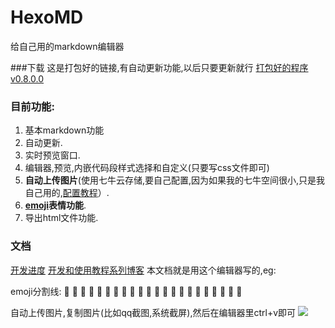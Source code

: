 HexoMD
===

给自己用的markdown编辑器

###下载
这是打包好的链接,有自动更新功能,以后只要更新就行
[打包好的程序v0.8.0.0](http://pan.baidu.com/s/1i3zZp33)

### 目前功能: 

1.  基本markdown功能
2.  自动更新.
3.  实时预览窗口. 
4.  编辑器,预览,内嵌代码段样式选择和自定义(只要写css文件即可)
5.  **自动上传图片**(使用七牛云存储,要自己配置,因为如果我的七牛空间很小,只是我自己用的,[配置教程](http://benq.im/2015/04/28/hexomd-05/)）.
6.  **[emoji](http://www.emoji-cheat-sheet.com/)表情功能**.  
7.  导出html文件功能.


### 文档
[开发进度](https://trello.com/b/cagX7F2r/hexomd)
[开发和使用教程系列博客](http://benq.im/2015/04/21/hexomd-01/)
本文档就是用这个编辑器写的,eg:

emoji分割线:
:shit: :shit: :shit: :shit: :shit: :shit: :shit: :shit: :shit: :shit: :shit: :shit: :shit: :shit: :shit: :shit: :shit: :shit: :shit: :shit: :shit: :shit: 

自动上传图片,复制图片(比如qq截图,系统截屏),然后在编辑器里ctrl+v即可
![](http://7ximoo.com1.z0.glb.clouddn.com/efpjr8uq1hj5g4qtn0mtc5deip.png)

